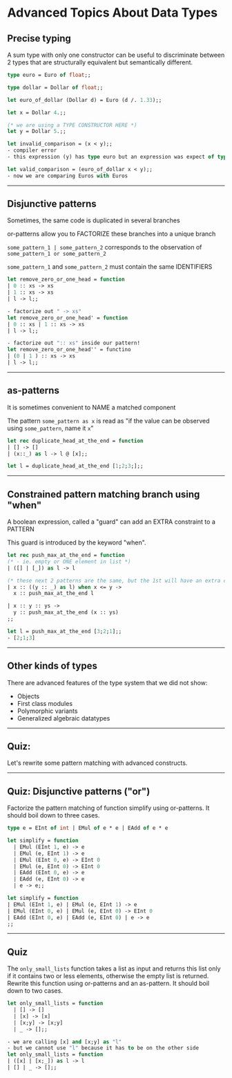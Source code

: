 # Advanced Topics About Data Types

## Precise typing
A sum type with only one constructor can be useful to discriminate
between 2 types that are structurally equivalent
but semantically different.

```ocaml
type euro = Euro of float;;

type dollar = Dollar of float;;

let euro_of_dollar (Dollar d) = Euro (d /. 1.33);;

let x = Dollar 4.;;

(* we are using a TYPE CONSTRUCTOR HERE *)
let y = Dollar 5.;;

let invalid_comparison = (x < y);;
- compiler error
- this expression (y) has type euro but an expression was expect of type dollar

let valid_comparison = (euro_of_dollar x < y);;
- now we are comparing Euros with Euros

```

------------------------------------------------------------
## Disjunctive patterns
Sometimes, the same code is duplicated in several branches

or-patterns allow you to FACTORIZE these branches into a unique branch

`some_pattern_1 | some_pattern_2` corresponds to the observation of
`some_pattern_1 or some_pattern_2`

`some_pattern_1` and `some_pattern_2` must contain the same IDENTIFIERS

```ocaml
let remove_zero_or_one_head = function
| 0 :: xs -> xs
| 1 :: xs -> xs
| l -> l;;

- factorize out " -> xs"
let remove_zero_or_one_head' = function
| 0 :: xs | 1 :: xs -> xs
| l -> l;;

- factorize out ":: xs" inside our pattern!
let remove_zero_or_one_head'' = functino
| (0 | 1 ) :: xs -> xs
| l -> l;;

```

------------------------------------------------------------
## as-patterns
It is sometimes convenient to NAME a matched component

The pattern `some_pattern as x` is read as
"if the value can be observed using `some_pattern`, name it `x`"

```ocaml
let rec duplicate_head_at_the_end = function
| [] -> []
| (x::_) as l -> l @ [x];;

let l = duplicate_head_at_the_end [1;2;3;];;

```

------------------------------------------------------------
## Constrained pattern matching branch using "when"
A boolean expression, called a "guard" can add an EXTRA
constraint to a PATTERN

This guard is introduced by the keyword "when".

```ocaml
let rec push_max_at_the_end = function
(* - ie. empty or ONE element in list *)
| ([] | [_]) as l -> l

(* these next 2 patterns are the same, but the 1st will have an extra check *)
| x :: ((y :: _) as l) when x <= y ->
  x :: push_max_at_the_end l

| x :: y :: ys ->
  y :: push_max_at_the_end (x :: ys)
;;

let l = push_max_at_the_end [3;2;1];;
- [2;1;3]

```
------------------------------------------------------------
## Other kinds of types
There are advanced features of the type system that we did not show:
- Objects
- First class modules
- Polymorphic variants
- Generalized algebraic datatypes


------------------------------------------------------------
## Quiz:
Let's rewrite some pattern matching with advanced constructs.

------------------------------------------------------------
## Quiz: Disjunctive patterns ("or")
Factorize the pattern matching of function simplify using or-patterns. It should
boil down to three cases.

```ocaml
type e = EInt of int | EMul of e * e | EAdd of e * e

let simplify = function
  | EMul (EInt 1, e) -> e
  | EMul (e, EInt 1) -> e
  | EMul (EInt 0, e) -> EInt 0
  | EMul (e, EInt 0) -> EInt 0
  | EAdd (EInt 0, e) -> e
  | EAdd (e, EInt 0) -> e
  | e -> e;;

let simplify = function
| EMul (EInt 1, e) | EMul (e, EInt 1) -> e
| EMul (EInt 0, e) | EMul (e, EInt 0) -> EInt 0
| EAdd (EInt 0, e) | EAdd (e, EInt 0) | e -> e
;;

```
------------------------------------------------------------
## Quiz
The `only_small_lists` function takes a list as input and returns this list only
if it contains two or less elements, otherwise the empty list is returned.
Rewrite this function using or-patterns and an as-pattern. It should boil down
to two cases.

```ocaml
let only_small_lists = function
  | [] -> []
  | [x] -> [x]
  | [x;y] -> [x;y]
  | _ -> [];;

- we are calling [x] and [x;y] as "l"
- but we cannot use "l" because it has to be on the other side
let only_small_lists = function
| ([x] | [x;_]) as l -> l
| [] | _ -> [];;











```